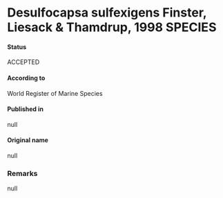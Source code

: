 # Desulfocapsa sulfexigens Finster, Liesack & Thamdrup, 1998 SPECIES

#### Status
ACCEPTED

#### According to
World Register of Marine Species

#### Published in
null

#### Original name
null

### Remarks
null